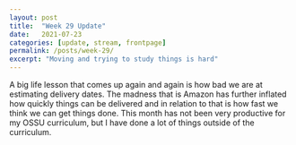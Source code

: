 ```yaml
---
layout: post
title:  "Week 29 Update"
date:   2021-07-23
categories: [update, stream, frontpage]
permalink: /posts/week-29/
excerpt: "Moving and trying to study things is hard"
---
```


A big life lesson that comes up again and again is how bad we are at estimating delivery dates. The madness that is Amazon has further inflated how quickly things can be delivered and in relation to that is how fast we think we can get things done. This month has not been very productive for my OSSU curriculum, but I have done a lot of things outside of the curriculum.